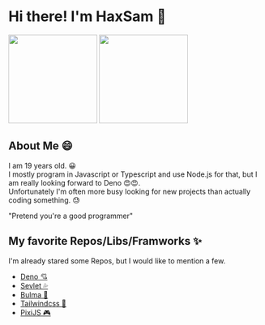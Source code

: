 # Hi there! I'm HaxSam 👋

<p>
<img height="175" src="https://github-readme-stats.vercel.app/api?username=HaxSam&count_private=true&show_icons=true&custom_title=Github%20Status&show=issues&theme=radical" />
<img height="175" src="https://github-readme-stats.vercel.app/api/top-langs/?username=HaxSam&layout=compact&theme=radical" />
</p>

## About Me 😄

I am 19 years old. 😀 </br>
I mostly program in Javascript or Typescript and use Node.js for that, but I am really looking forward to Deno 😍😍. </br>
Unfortunately I'm often more busy looking for new projects than actually coding something. 😓 </br>

"Pretend you're a good programmer"

## My favorite Repos/Libs/Framworks ✨
I'm already stared some Repos, but I would like to mention a few.

- [Deno 💘](https://deno.land/)
- [Sevlet 💦](https://svelte.dev/)
- [Bulma 🧃](https://bulma.io/)
- [Tailwindcss 🍃](https://tailwindcss.com/)
- [PixiJS 🎮](https://www.pixijs.com/)

<!--
**HaxSam/HaxSam** is a ✨ _special_ ✨ repository because its `README.md` (this file) appears on your GitHub profile.

Here are some ideas to get you started:

- 🔭 I’m currently working on ...
- 🌱 I’m currently learning ...
- 👯 I’m looking to collaborate on ...
- 🤔 I’m looking for help with ...
- 💬 Ask me about ...
- 📫 How to reach me: ...
- 😄 Pronouns: ...
- ⚡ Fun fact: ...
-->
